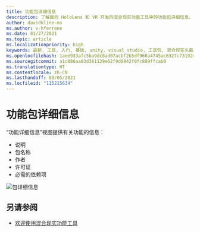 ```yaml
---
title: 功能包详细信息
description: 了解面向 HoloLens 和 VR 开发的混合现实功能工具中的功能包详细信息。
author: davidkline-ms
ms.author: v-hferrone
ms.date: 01/27/2021
ms.topic: article
ms.localizationpriority: high
keywords: 最新, 工具, 入门, 基础, unity, visual studio, 工具包, 混合现实头戴显示设备, windows 混合现实头戴显示设备, 虚拟现实头戴显示设备, 安装, Windows, HoloLens, 仿真器, unreal, openxr
ms.openlocfilehash: 1aee933afc5ba9dc8ad07acbf2b5df960a4745ac6327c731924673a34ae9ae1a
ms.sourcegitcommit: a1c086aa83d381129e62f9d8942f0fc889ffcab0
ms.translationtype: HT
ms.contentlocale: zh-CN
ms.lasthandoff: 08/05/2021
ms.locfileid: "115215634"
---
```

# <a name="feature-package-details"></a>功能包详细信息

“功能详细信息”视图提供有关功能的信息： 
* 说明
* 包名称
* 作者 
* 许可证
* 必需的依赖项

![包详细信息](images/FeatureToolFeatureDetails.png)

## <a name="see-also"></a>另请参阅

- [欢迎使用混合现实功能工具](welcome-to-mr-feature-tool.md)

